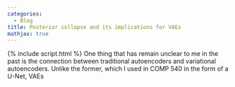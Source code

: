 ```yaml
---
categories:
  - Blog
title: Posterior collapse and its implications for VAEs
mathjax: true
---
```

{% include script.html %}
One thing that has remain unclear to me in the past is the connection between traditional autoencoders and variational autoencoders. Unlike the former, which I used in COMP 540 in the form of a U-Net, VAEs 